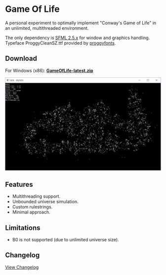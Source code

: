 # Game Of Life

A personal experiment to optimally implement "Conway's Game of Life" in an unlimited, multithreaded environment.

The only dependency is [SFML 2.5.x](https://www.sfml-dev.org/) for window and graphics handling.
Typeface ProggyCleanSZ.ttf provided by [proggyfonts](https://proggyfonts.net/).


## Download

For Windows (x86): **[GameOfLife-latest.zip](./GameOfLife-latest.zip)**

![Preview Image](./preview.png)


## Features

 - Multithreading support.
 - Unbounded universe simulation.
 - Custom rulestrings.
 - Minimal approach.

 
## Limitations

- B0 is not supported (due to unlimited universe size).


## Changelog
[View Changelog](./Changelog.md)
